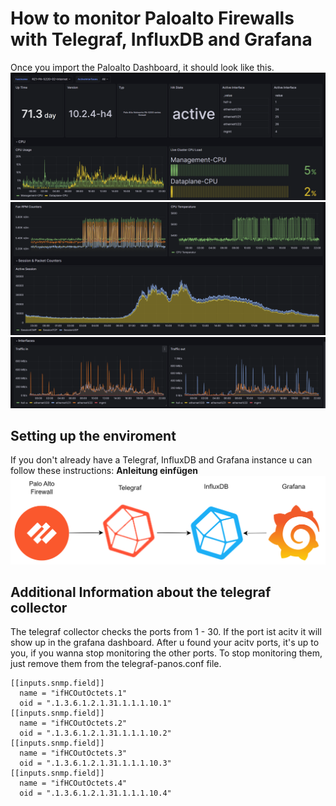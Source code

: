 # How to monitor Paloalto Firewalls with Telegraf, InfluxDB and Grafana
Once you import the Paloalto Dashboard, it should look like this.
![Dashboard](/paloalto/pictures/Dashboard1.png)
![Dashboard](/paloalto/pictures/Dashboard2.png)
![Dashboard](/paloalto/pictures/Dashbaord3.png)

## Setting up the enviroment
If you don't already have a Telegraf, InfluxDB and Grafana instance u can follow these instructions: **Anleitung einfügen**
![Monitoring architecture](/paloalto/pictures/MonitoringPaloAlto.png)

## Additional Information about the telegraf collector
The telegraf collector checks the ports from 1 - 30. If the port ist acitv it will show up in the grafana dashboard. After u found your acitv ports, it's up to you, if you wanna stop monitoring the other ports. To stop monitoring them, just remove them from the telegraf-panos.conf file.
```
[[inputs.snmp.field]]
  name = "ifHCOutOctets.1"
  oid = ".1.3.6.1.2.1.31.1.1.1.10.1"
[[inputs.snmp.field]]
  name = "ifHCOutOctets.2"
  oid = ".1.3.6.1.2.1.31.1.1.1.10.2"
[[inputs.snmp.field]]
  name = "ifHCOutOctets.3"
  oid = ".1.3.6.1.2.1.31.1.1.1.10.3"
[[inputs.snmp.field]]
  name = "ifHCOutOctets.4"
  oid = ".1.3.6.1.2.1.31.1.1.1.10.4"
```
